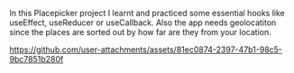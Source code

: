 In this Placepicker project I learnt and practiced some essential hooks 
like useEffect, useReducer or useCallback.
Also the app needs geolocatiton since the places are sorted out by how far are they from your location.



https://github.com/user-attachments/assets/81ec0874-2397-47b1-98c5-9bc7851b280f



